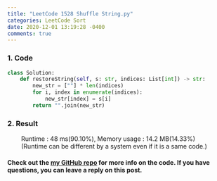 ```yaml
---
title: "LeetCode 1528 Shuffle String.py"
categories: LeetCode Sort
date: 2020-12-01 13:19:28 -0400
comments: true
---
```


### 1. Code
```python
class Solution:
    def restoreString(self, s: str, indices: List[int]) -> str:
        new_str = [""] * len(indices)
        for i, index in enumerate(indices):
            new_str[index] = s[i]
        return "".join(new_str)
```

### 2. Result
&nbsp;&nbsp;&nbsp;&nbsp;&nbsp;&nbsp;&nbsp;&nbsp;Runtime : 48 ms(90.10%), Memory usage : 14.2 MB(14.33%)  
&nbsp;&nbsp;&nbsp;&nbsp;&nbsp;&nbsp;&nbsp;&nbsp;(Runtime can be different by a system even if it is a same code.)

#### Check out the [my GitHub repo][hyuk-gh] for more info on the code. If you have questions, you can leave a reply on this post.
[hyuk-gh]:   https://github.com/dlgur1994/StudyAlgorithms
